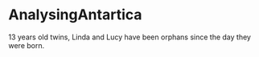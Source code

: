 # AnalysingAntartica
13 years old twins, Linda and Lucy have been orphans since the day they were born. 
